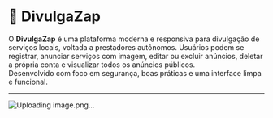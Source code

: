 # 📢 DivulgaZap

O **DivulgaZap** é uma plataforma moderna e responsiva para divulgação de serviços locais, voltada a prestadores autônomos. Usuários podem se registrar, anunciar serviços com imagem, editar ou excluir anúncios, deletar a própria conta e visualizar todos os anúncios públicos.  
Desenvolvido com foco em segurança, boas práticas e uma interface limpa e funcional.

---

![Uploading image.png…]()
